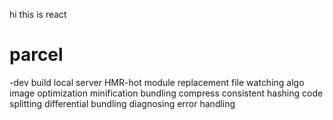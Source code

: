 hi this is react
# parcel
-dev build
local server
HMR-hot module replacement
file watching algo
image optimization
minification
bundling
compress
consistent hashing
code splitting
differential bundling
diagnosing
error handling